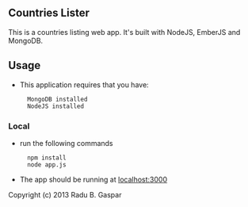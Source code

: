 ## Countries Lister
This is a countries listing web app.
It's built with NodeJS, EmberJS and MongoDB. 

## Usage
* This application requires that you have:
        
        MongoDB installed
        NodeJS installed

### Local
* run the following commands 
        
        npm install
        node app.js


* The app should be running at [localhost:3000](http://localhost:3000)

Copyright (c) 2013 Radu B. Gaspar

        